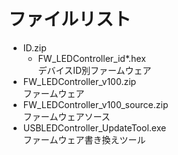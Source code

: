 # ファイルリスト

 - ID.zip
   -  FW_LEDController_id*.hex  
      デバイスID別ファームウェア
 - FW_LEDController_v100.zip  
   ファームウェア
 - FW_LEDController_v100_source.zip  
   ファームウェアソース  
 - USBLEDController_UpdateTool.exe  
   ファームウェア書き換えツール
